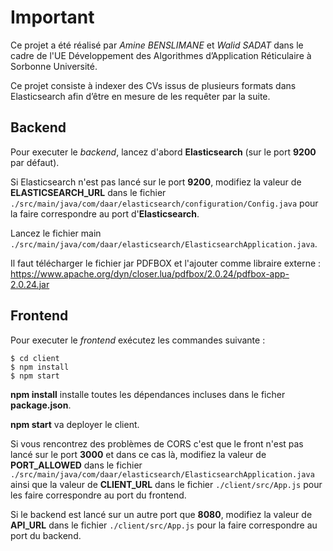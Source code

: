 # Important

Ce projet a été réalisé par *Amine BENSLIMANE* et *Walid SADAT* dans le cadre de l'UE Développement des Algorithmes d’Application Réticulaire à Sorbonne Université.

Ce projet consiste à indexer des CVs issus de plusieurs formats dans Elasticsearch afin d’être en mesure de les requêter par la suite.

## Backend
Pour executer le *backend*, lancez d'abord **Elasticsearch** (sur le port **9200** par défaut).

Si Elasticsearch n'est pas lancé sur le port **9200**, modifiez la valeur de **ELASTICSEARCH_URL** dans le fichier `./src/main/java/com/daar/elasticsearch/configuration/Config.java` pour la faire correspondre au port d'**Elasticsearch**.

Lancez le fichier main `./src/main/java/com/daar/elasticsearch/ElasticsearchApplication.java`.

Il faut télécharger le fichier jar PDFBOX et l'ajouter comme libraire externe : https://www.apache.org/dyn/closer.lua/pdfbox/2.0.24/pdfbox-app-2.0.24.jar

## Frontend
Pour executer le *frontend* exécutez les commandes suivante :
```
$ cd client
$ npm install
$ npm start
```

**npm install** installe toutes les dépendances incluses dans le ficher **package.json**.

**npm start** va deployer le client.

Si vous rencontrez des problèmes de CORS c'est que le front n'est pas lancé sur le port **3000** et dans ce cas là, modifiez la valeur de **PORT_ALLOWED** dans le fichier `./src/main/java/com/daar/elasticsearch/ElasticsearchApplication.java` ainsi que la valeur de **CLIENT_URL** dans le fichier `./client/src/App.js` pour les faire correspondre au port du frontend.

Si le backend est lancé sur un autre port que **8080**, modifiez la valeur de **API_URL** dans le fichier `./client/src/App.js` pour la faire correspondre au port du backend.
